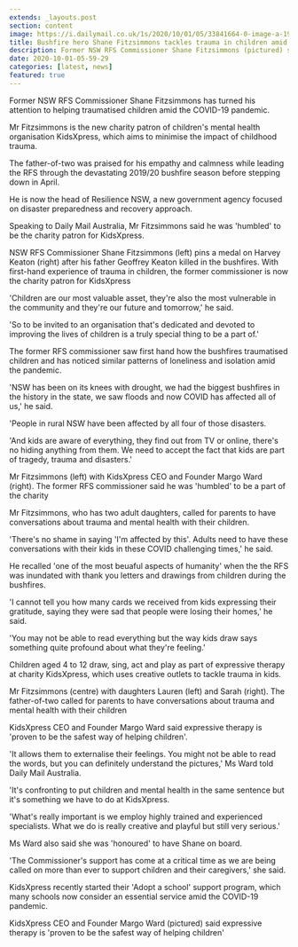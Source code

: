 ```yaml
---
extends: _layouts.post
section: content
image: https://i.dailymail.co.uk/1s/2020/10/01/05/33841664-0-image-a-19_1601527325770.jpg 
title: Bushfire hero Shane Fitzsimmons tackles trauma in children amid the COVID-19 pandemic 
description: Former NSW RFS Commissioner Shane Fitzsimmons (pictured) said children are traumatised after the bushfires and COVID-19 pandemic, which needs to be addressed by society. 
date: 2020-10-01-05-59-29 
categories: [latest, news] 
featured: true 
--- 
```

Former NSW RFS Commissioner Shane Fitzsimmons has turned his attention to helping traumatised children amid the COVID-19 pandemic. 

Mr Fitzsimmons is the new charity patron of children's mental health organisation KidsXpress, which aims to minimise the impact of childhood trauma. 

The father-of-two was praised for his empathy and calmness while leading the RFS through the devastating 2019/20 bushfire season before stepping down in April. 

He is now the head of Resilience NSW, a new government agency focused on disaster preparedness and recovery approach. 

Speaking to Daily Mail Australia, Mr Fitzsimmons said he was 'humbled' to be the charity patron for KidsXpress.  

NSW RFS Commissioner Shane Fitzsimmons (left) pins a medal on Harvey Keaton (right) after his father Geoffrey Keaton killed in the bushfires. With first-hand experience of trauma in children, the former commissioner is now the charity patron for KidsXpress

'Children are our most valuable asset, they're also the most vulnerable in the community and they're our future and tomorrow,' he said. 

'So to be invited to an organisation that's dedicated and devoted to improving the lives of children is a truly special thing to be a part of.'

The former RFS commissioner saw first hand how the bushfires traumatised children and has noticed similar patterns of loneliness and isolation amid the pandemic.

'NSW has been on its knees with drought, we had the biggest bushfires in the history in the state, we saw floods and now COVID has affected all of us,' he said. 

'People in rural NSW have been affected by all four of those disasters. 

'And kids are aware of everything, they find out from TV or online, there's no hiding anything from them. We need to accept the fact that kids are part of tragedy, trauma and disasters.' 

Mr Fitzsimmons (left) with KidsXpress CEO and Founder Margo Ward (right). The former RFS commissioner said he was 'humbled' to be a part of the charity

Mr Fitzsimmons, who has two adult daughters, called for parents to have conversations about trauma and mental health with their children. 

'There's no shame in saying 'I'm affected by this'. Adults need to have these conversations with their kids in these COVID challenging times,' he said.   

He recalled 'one of the most beuaful aspects of humanity' when the the RFS was inundated with thank you letters and drawings from children during the bushfires.  

'I cannot tell you how many cards we received from kids expressing their gratitude, saying they were sad that people were losing their homes,' he said. 

'You may not be able to read everything but the way kids draw says something quite profound about what they're feeling.'    

Children aged 4 to 12 draw, sing, act and play as part of expressive therapy at charity KidsXpress, which uses creative outlets to tackle trauma in kids. 

Mr Fitzsimmons (centre) with daughters Lauren (left) and Sarah (right). The father-of-two called for parents to have conversations about trauma and mental health with their children

KidsXpress CEO and Founder Margo Ward said expressive therapy is 'proven to be the safest way of helping children'.  

'It allows them to externalise their feelings. You might not be able to read the words, but you can definitely understand the pictures,' Ms Ward told Daily Mail Australia.

'It's confronting to put children and mental health in the same sentence but it's something we have to do at KidsXpress. 

'What's really important is we employ highly trained and experienced specialists. What we do is really creative and playful but still very serious.' 

Ms Ward also said she was 'honoured' to have Shane on board.    

'The Commissioner's support has come at a critical time as we are being called on more than ever to support children and their caregivers,' she said. 

KidsXpress recently started their 'Adopt a school' support program, which many schools now consider an essential service amid the COVID-19 pandemic.

KidsXpress CEO and Founder Margo Ward (pictured) said expressive therapy is 'proven to be the safest way of helping children'

